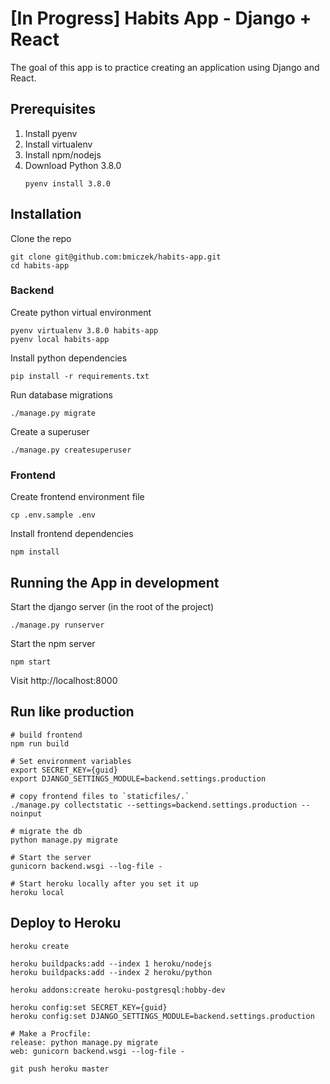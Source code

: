 # [In Progress] Habits App - Django + React

The goal of this app is to practice creating an application using Django
and React.

## Prerequisites
1. Install pyenv
2. Install virtualenv
3. Install npm/nodejs
3. Download Python 3.8.0
    ```shell script
    pyenv install 3.8.0
    ```
   
## Installation
   
Clone the repo
```shell script
git clone git@github.com:bmiczek/habits-app.git
cd habits-app
```

### Backend
Create python virtual environment
```shell script
pyenv virtualenv 3.8.0 habits-app
pyenv local habits-app
```

Install python dependencies
```shell script
pip install -r requirements.txt
```

Run database migrations
```shell script
./manage.py migrate
```

Create a superuser
```
./manage.py createsuperuser
```

### Frontend
Create frontend environment file
```shell script
cp .env.sample .env
```

Install frontend dependencies
```shell script
npm install
```

## Running the App in development

Start the django server (in the root of the project)
```shell script
./manage.py runserver
```

Start the npm server
```shell script
npm start
```

Visit http://localhost:8000

## Run like production
```shell script
# build frontend
npm run build

# Set environment variables
export SECRET_KEY={guid}
export DJANGO_SETTINGS_MODULE=backend.settings.production

# copy frontend files to `staticfiles/.`
./manage.py collectstatic --settings=backend.settings.production --noinput 

# migrate the db
python manage.py migrate

# Start the server
gunicorn backend.wsgi --log-file -

# Start heroku locally after you set it up
heroku local
```

## Deploy to Heroku
```.shell script
heroku create

heroku buildpacks:add --index 1 heroku/nodejs
heroku buildpacks:add --index 2 heroku/python

heroku addons:create heroku-postgresql:hobby-dev

heroku config:set SECRET_KEY={guid}
heroku config:set DJANGO_SETTINGS_MODULE=backend.settings.production

# Make a Procfile:
release: python manage.py migrate
web: gunicorn backend.wsgi --log-file -

git push heroku master
```

